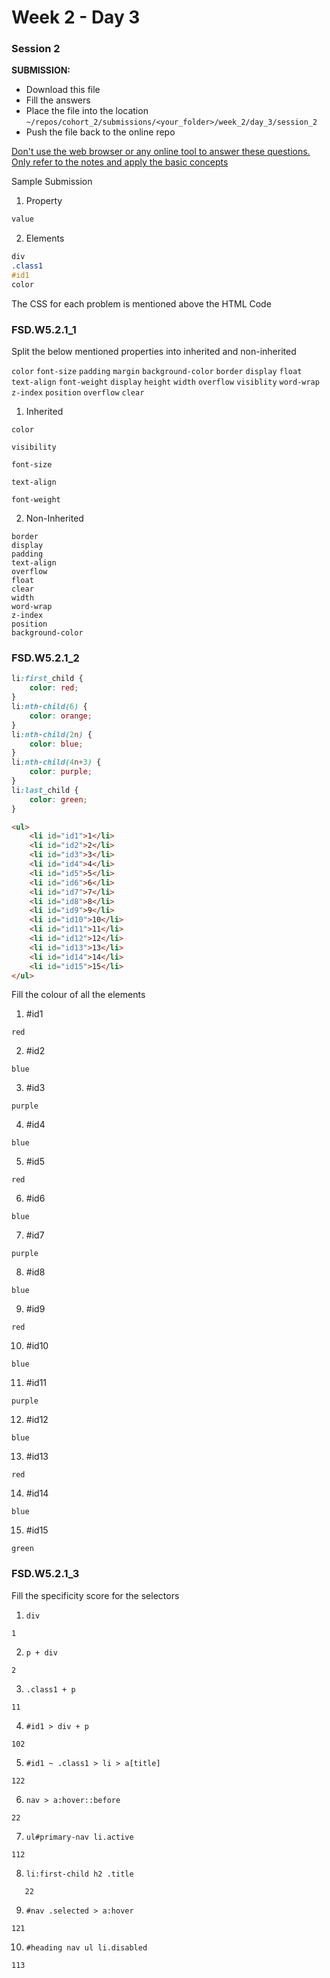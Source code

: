 # Week 2 - Day 3

### Session 2

**SUBMISSION:**

- Download this file
- Fill the answers
- Place the file into the location `~/repos/cohort_2/submissions/<your_folder>/week_2/day_3/session_2` 
- Push the file  back to the online repo

<u>Don't use the web browser or any online tool to answer these questions. Only refer to the notes and apply the basic concepts</u>

Sample Submission

1. Property
```css
value
```
2. Elements
```css
div
.class1
#id1
color
```

The CSS for each problem is mentioned above the HTML Code 



### FSD.W5.2.1_1

Split the below mentioned properties into inherited and non-inherited

`color` `font-size` `padding` `margin` `background-color` `border` `display` `float` `text-align` `font-weight` `display` `height` `width` `overflow`  `visiblity` `word-wrap` `z-index` `position` `overflow` `clear`

1. Inherited
```
color

visibility
 
font-size

text-align

font-weight 
```
2. Non-Inherited
```
border
display
padding 
text-align
overflow
float 
clear
width 
word-wrap
z-index
position
background-color        
```



### FSD.W5.2.1_2

```css
li:first_child {
    color: red;
}
li:nth-child(6) {
    color: orange;
}
li:nth-child(2n) {
    color: blue;
}
li:nth-child(4n+3) {
    color: purple;
}
li:last_child {
    color: green;
}
```

```html
<ul>
    <li id="id1">1</li>
    <li id="id2">2</li>
    <li id="id3">3</li>
    <li id="id4">4</li>
    <li id="id5">5</li>
    <li id="id6">6</li>
    <li id="id7">7</li>
    <li id="id8">8</li>
    <li id="id9">9</li>
    <li id="id10">10</li>
    <li id="id11">11</li>
    <li id="id12">12</li>
    <li id="id13">13</li>
    <li id="id14">14</li>
    <li id="id15">15</li>
</ul>
```

Fill the colour of all the elements

1. #id1
```
red
```
2. #id2
```
blue

```
3. #id3
```
purple
```
4. #id4
```
blue
```
5. #id5
```
red
```
6. #id6
```
blue
```
7. #id7
```
purple
```
8. #id8
```
blue
```
9. #id9
```
red
```
10. #id10
```
blue
```
11. #id11
```
purple
```
12. #id12
```
blue
```
13. #id13
```
red
```
14. #id14
```
blue
```
15. #id15
```
green
```



### FSD.W5.2.1_3

Fill the specificity score for the selectors

1. `div`
```
1
```
2. `p + div`
```
2
```
3. `.class1 + p`
```
11
```
4. `#id1 > div + p`
```
102
```
5. `#id1 ~ .class1 > li > a[title]`
```
122
```
6. `nav > a:hover::before`
```
22
```
7. `ul#primary-nav li.active`
```
112
```
8. `li:first-child h2 .title`
```
   22
```
9. `#nav .selected > a:hover`
```
121
```
10. `#heading nav ul li.disabled`
```
113
```